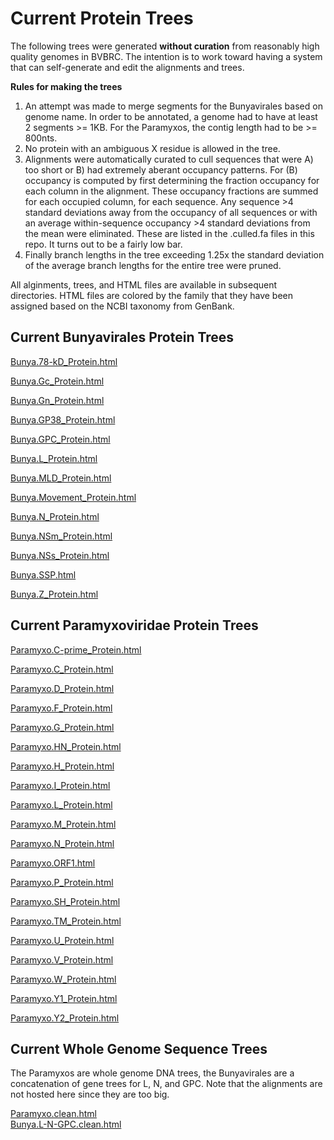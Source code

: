 # Current Protein Trees
The following trees were generated **without curation** from reasonably high quality genomes in BVBRC. The intention is to work toward having a system that can self-generate and edit the alignments and trees.<br> 

**Rules for making the trees** <br>
1.  An attempt was made to merge segments for the Bunyavirales based on genome name. In order to be annotated, a genome had to have at least 2 segments >= 1KB. For the Paramyxos, the contig length had to be >= 800nts.<br>
2.  No protein with an ambiguous X residue is allowed in the tree.<br>
3.  Alignments were automatically curated to cull sequences that were A) too short or B) had extremely aberant occupancy patterns. For (B) occupancy is computed by first determining the fraction occupancy for each column in the alignment.  These occupancy fractions are summed for each occupied column, for each sequence.  Any sequence >4 standard deviations away from the occupancy of all sequences or with an average within-sequence occupancy >4 standard deviations from the mean were eliminated.  These are listed in the .culled.fa files in this repo.  It turns out to be a fairly low bar.  
4.  Finally branch lengths in the tree exceeding 1.25x the standard deviation of the average branch lengths for the entire tree were pruned. <br>

All alginments, trees, and HTML files are available in subsequent directories. HTML files are colored by the family that they have been assigned based on the NCBI taxonomy from GenBank.


## Current Bunyavirales Protein Trees

[Bunya.78-kD_Protein.html](https://htmlpreview.github.io/?https://github.com/jimdavis1/Viral_Annotation/blob/main/Trees/June_2024/Bunyavirales/Bunya.78-kD_Protein.html)<br>

[Bunya.Gc_Protein.html](https://htmlpreview.github.io/?https://github.com/jimdavis1/Viral_Annotation/blob/main/Trees/June_2024/Bunyavirales/Bunya.Gc_Protein.html)<br>

[Bunya.Gn_Protein.html](https://htmlpreview.github.io/?https://github.com/jimdavis1/Viral_Annotation/blob/main/Trees/June_2024/Bunyavirales/Bunya.Gn_Protein.html)<br>

[Bunya.GP38_Protein.html](https://htmlpreview.github.io/?https://github.com/jimdavis1/Viral_Annotation/blob/main/Trees/June_2024/Bunyavirales/Bunya.GP38_Protein.html)<br>

[Bunya.GPC_Protein.html](https://htmlpreview.github.io/?https://github.com/jimdavis1/Viral_Annotation/blob/main/Trees/June_2024/Bunyavirales/Bunya.GPC_Protein.html)<br>

[Bunya.L_Protein.html](https://htmlpreview.github.io/?https://github.com/jimdavis1/Viral_Annotation/blob/main/Trees/June_2024/Bunyavirales/Bunya.L_Protein.html)<br>

[Bunya.MLD_Protein.html](https://htmlpreview.github.io/?https://github.com/jimdavis1/Viral_Annotation/blob/main/Trees/June_2024/Bunyavirales/Bunya.MLD_Protein.html)<br>

[Bunya.Movement_Protein.html](https://htmlpreview.github.io/?https://github.com/jimdavis1/Viral_Annotation/blob/main/Trees/June_2024/Bunyavirales/Bunya.Movement_Protein.html)<br>

[Bunya.N_Protein.html](https://htmlpreview.github.io/?https://github.com/jimdavis1/Viral_Annotation/blob/main/Trees/June_2024/Bunyavirales/Bunya.N_Protein.html)<br>

[Bunya.NSm_Protein.html](https://htmlpreview.github.io/?https://github.com/jimdavis1/Viral_Annotation/blob/main/Trees/June_2024/Bunyavirales/Bunya.NSm_Protein.html)<br>

[Bunya.NSs_Protein.html](https://htmlpreview.github.io/?https://github.com/jimdavis1/Viral_Annotation/blob/main/Trees/June_2024/Bunyavirales/Bunya.NSs_Protein.html)<br>

[Bunya.SSP.html](https://htmlpreview.github.io/?https://github.com/jimdavis1/Viral_Annotation/blob/main/Trees/June_2024/Bunyavirales/Bunya.SSP.html)<br>

[Bunya.Z_Protein.html](https://htmlpreview.github.io/?https://github.com/jimdavis1/Viral_Annotation/blob/main/Trees/June_2024/Bunyavirales/Bunya.Z_Protein.html)<br>



## Current Paramyxoviridae Protein Trees

[Paramyxo.C-prime_Protein.html](https://htmlpreview.github.io/?https://github.com/jimdavis1/Viral_Annotation/blob/main/Trees/June_2024/Paramyxoviridae/Paramyxo.C-prime_Protein.html)<br>

[Paramyxo.C_Protein.html](https://htmlpreview.github.io/?https://github.com/jimdavis1/Viral_Annotation/blob/main/Trees/June_2024/Paramyxoviridae/Paramyxo.C_Protein.html)<br>

[Paramyxo.D_Protein.html](https://htmlpreview.github.io/?https://github.com/jimdavis1/Viral_Annotation/blob/main/Trees/June_2024/Paramyxoviridae/Paramyxo.D_Protein.html)<br>

[Paramyxo.F_Protein.html](https://htmlpreview.github.io/?https://github.com/jimdavis1/Viral_Annotation/blob/main/Trees/June_2024/Paramyxoviridae/Paramyxo.F_Protein.html)<br>

[Paramyxo.G_Protein.html](https://htmlpreview.github.io/?https://github.com/jimdavis1/Viral_Annotation/blob/main/Trees/June_2024/Paramyxoviridae/Paramyxo.G_Protein.html)<br>

[Paramyxo.HN_Protein.html](https://htmlpreview.github.io/?https://github.com/jimdavis1/Viral_Annotation/blob/main/Trees/June_2024/Paramyxoviridae/Paramyxo.HN_Protein.html)<br>

[Paramyxo.H_Protein.html](https://htmlpreview.github.io/?https://github.com/jimdavis1/Viral_Annotation/blob/main/Trees/June_2024/Paramyxoviridae/Paramyxo.H_Protein.html)<br>

[Paramyxo.I_Protein.html](https://htmlpreview.github.io/?https://github.com/jimdavis1/Viral_Annotation/blob/main/Trees/June_2024/Paramyxoviridae/Paramyxo.I_Protein.html)<br>

[Paramyxo.L_Protein.html](https://htmlpreview.github.io/?https://github.com/jimdavis1/Viral_Annotation/blob/main/Trees/June_2024/Paramyxoviridae/Paramyxo.L_Protein.html)<br>

[Paramyxo.M_Protein.html](https://htmlpreview.github.io/?https://github.com/jimdavis1/Viral_Annotation/blob/main/Trees/June_2024/Paramyxoviridae/Paramyxo.M_Protein.html)<br>

[Paramyxo.N_Protein.html](https://htmlpreview.github.io/?https://github.com/jimdavis1/Viral_Annotation/blob/main/Trees/June_2024/Paramyxoviridae/Paramyxo.N_Protein.html)<br>

[Paramyxo.ORF1.html](https://htmlpreview.github.io/?https://github.com/jimdavis1/Viral_Annotation/blob/main/Trees/June_2024/Paramyxoviridae/Paramyxo.ORF1.html)<br>

[Paramyxo.P_Protein.html](https://htmlpreview.github.io/?https://github.com/jimdavis1/Viral_Annotation/blob/main/Trees/June_2024/Paramyxoviridae/Paramyxo.P_Protein.html)<br>

[Paramyxo.SH_Protein.html](https://htmlpreview.github.io/?https://github.com/jimdavis1/Viral_Annotation/blob/main/Trees/June_2024/Paramyxoviridae/Paramyxo.SH_Protein.html)<br>

[Paramyxo.TM_Protein.html](https://htmlpreview.github.io/?https://github.com/jimdavis1/Viral_Annotation/blob/main/Trees/June_2024/Paramyxoviridae/Paramyxo.TM_Protein.html)<br>

[Paramyxo.U_Protein.html](https://htmlpreview.github.io/?https://github.com/jimdavis1/Viral_Annotation/blob/main/Trees/June_2024/Paramyxoviridae/Paramyxo.U_Protein.html)<br>

[Paramyxo.V_Protein.html](https://htmlpreview.github.io/?https://github.com/jimdavis1/Viral_Annotation/blob/main/Trees/June_2024/Paramyxoviridae/Paramyxo.V_Protein.html)<br>

[Paramyxo.W_Protein.html](https://htmlpreview.github.io/?https://github.com/jimdavis1/Viral_Annotation/blob/main/Trees/June_2024/Paramyxoviridae/Paramyxo.W_Protein.html)<br>

[Paramyxo.Y1_Protein.html](https://htmlpreview.github.io/?https://github.com/jimdavis1/Viral_Annotation/blob/main/Trees/June_2024/Paramyxoviridae/Paramyxo.Y1_Protein.html)<br>

[Paramyxo.Y2_Protein.html](https://htmlpreview.github.io/?https://github.com/jimdavis1/Viral_Annotation/blob/main/Trees/June_2024/Paramyxoviridae/Paramyxo.Y2_Protein.html)<br>

## Current Whole Genome Sequence Trees
The Paramyxos are whole genome DNA trees, the Bunyavirales are a concatenation of gene trees for L, N, and GPC.  Note that the alignments are not hosted here since they are too big.

[Paramyxo.clean.html](https://htmlpreview.github.io/?https://github.com/jimdavis1/Viral_Annotation/blob/main/Trees/June_2024/WGS-Trees/Paramyxo.clean.html)<br>
[Bunya.L-N-GPC.clean.html](https://htmlpreview.github.io/?https://github.com/jimdavis1/Viral_Annotation/blob/main/Trees/June_2024/WGS-Trees/Bunya.L-N-GPC.clean.html)<br>


